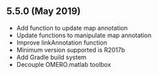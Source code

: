 5.5.0 (May 2019)
----------------

- Add function to update map annotation
- Update functions to manipulate map annotation
- Improve linkAnnotation function
- Minimum version supported is R2017b
- Add Gradle build system
- Decouple OMERO.matlab toolbox
